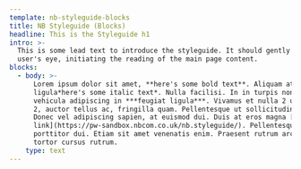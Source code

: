 ```yaml
---
template: nb-styleguide-blocks
title: NB Styleguide (Blocks)
headline: This is the Styleguide h1
intro: >-
  This is some lead text to introduce the styleguide. It should gently catch the
  user's eye, initiating the reading of the main page content.
blocks:
  - body: >-
      Lorem ipsum dolor sit amet, **here's some bold text**. Aliquam at
      ligula*here's some italic text*. Nulla facilisi. In in turpis non eros
      vehicula adipiscing in ***feugiat ligula***. Vivamus et nulla 2 ultricies
      2, auctor tellus ac, fringilla quam. Pellentesque ut sollicitudin ante.
      Donec vel adipiscing sapien, at euismod dui. Duis at eros magna [example
      link](https://pw-sandbox.nbcom.co.uk/nb.styleguide/). Pellentesque nec
      porttitor dui. Etiam sit amet venenatis enim. Praesent rutrum arcu eget
      tortor cursus rutrum.
    type: text
---
```

